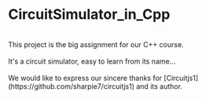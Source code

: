 # CircuitSimulator_in_Cpp
<br>
This project is the big assignment for our C++ course.<br><br>
It's a circuit simulator, easy to learn from its name...<br><br>
We would like to express our sincere thanks for [Circuitjs1](https://github.com/sharpie7/circuitjs1) and its author.
